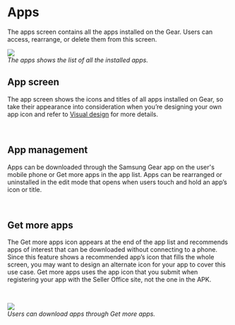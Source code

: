 # Apps

The apps screen contains all the apps installed on the Gear. Users can access, rearrange, or delete them from this screen.

![](media/structure_5.5.0-850x174.png)  
*The apps shows the list of all the installed apps.*

## App screen

The app screen shows the icons and titles of all apps installed on Gear, so take their appearance into consideration when you’re designing your own app icon and refer to [Visual design](../visual-design/colors.md#theme_colors) for more details.

 

## App management

Apps can be downloaded through the Samsung Gear app on the user's mobile phone or Get more apps in the app list. Apps can be rearranged or uninstalled in the edit mode that opens when users touch and hold an app’s icon or title.

 

## Get more apps

The Get more apps icon appears at the end of the app list and recommends apps of interest that can be downloaded without connecting to a phone. Since this feature shows a recommended app’s icon that fills the whole screen, you may want to design an alternate icon for your app to cover this use case. Get more apps uses the app icon that you submit when registering your app with the Seller Office site, not the one in the APK.

 

![](media/5.5.3_sujeong-800x164.png)  
*Users can download apps through Get more apps.*
